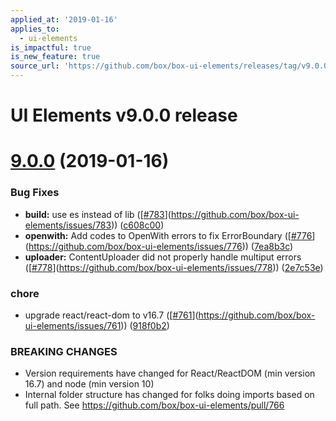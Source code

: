 ```yaml
---
applied_at: '2019-01-16'
applies_to:
  - ui-elements
is_impactful: true
is_new_feature: true
source_url: 'https://github.com/box/box-ui-elements/releases/tag/v9.0.0'
---
```


# UI Elements v9.0.0 release

# [9.0.0]([v8.10.1...v9.0.0](https://github.com/box/box-ui-elements/compare/v8.10.1...v9.0.0)) (2019-01-16)


### Bug Fixes

* **build:** use es instead of lib ([[#783](https://github.com/box/box-ui-elements/pull/783)](https://github.com/box/box-ui-elements/issues/783)) ([c608c00](https://github.com/box/box-ui-elements/commit[c608c00](https://github.com/box/box-ui-elements/commit/c608c00)))
* **openwith:** Add codes to OpenWith errors to fix ErrorBoundary ([[#776](https://github.com/box/box-ui-elements/pull/776)](https://github.com/box/box-ui-elements/issues/776)) ([7ea8b3c](https://github.com/box/box-ui-elements/commit[7ea8b3c](https://github.com/box/box-ui-elements/commit/7ea8b3c)))
* **uploader:** ContentUploader did not properly handle multiput errors ([[#778](https://github.com/box/box-ui-elements/pull/778)](https://github.com/box/box-ui-elements/issues/778)) ([2e7c53e](https://github.com/box/box-ui-elements/commit[2e7c53e](https://github.com/box/box-ui-elements/commit/2e7c53e)))


### chore

* upgrade react/react-dom to v16.7 ([[#761](https://github.com/box/box-ui-elements/pull/761)](https://github.com/box/box-ui-elements/issues/761)) ([918f0b2](https://github.com/box/box-ui-elements/commit[918f0b2](https://github.com/box/box-ui-elements/commit/918f0b2)))


### BREAKING CHANGES

* Version requirements have changed for React/ReactDOM (min version 16.7) and node (min version 10)
* Internal folder structure has changed for folks doing imports based on full path. See https://github.com/box/box-ui-elements/pull/766



